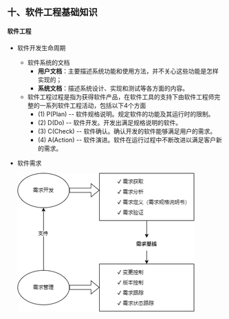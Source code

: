 ## 十、软件工程基础知识
#### 软件工程
- 软件开发生命周期
	- 软件系统的文档
		- **用户文档**：主要描述系统功能和使用方法，并不关心这些功能是怎样实现的；
		- **系统文档**：描述系统设计、实现和测试等各方面的内容。
	- 软件工程过程是指为获得软件产品，在软件工具的支持下由软件工程师完整的一系列软件工程活动，包括以下4个方面
		- (1) P(Plan) -- 软件规格说明。规定软件的功能及其运行时的限制。
		- (2) D(Do) -- 软件开发。开发出满足规格说明的软件。
		- (3) C(Check) -- 软件确认。确认开发的软件能够满足用户的需求。
		- (4) A(Action) -- 软件演进。软件在运行过程中不断改进以满足客户新的需求。
- 软件需求

	![SoftwareRequirements.png](images/SoftwareRequirements.png)